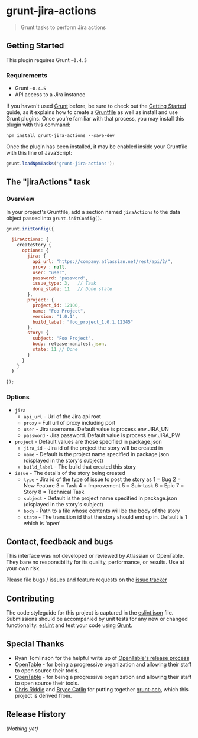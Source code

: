 # grunt-jira-actions

> Grunt tasks to perform Jira actions

## Getting Started
This plugin requires Grunt `~0.4.5`

### Requirements

* Grunt `~0.4.5`
* API access to a Jira instance

If you haven't used [Grunt](http://gruntjs.com/) before, be sure to check out the [Getting Started](http://gruntjs.com/getting-started) guide, as it explains how to create a [Gruntfile](http://gruntjs.com/sample-gruntfile) as well as install and use Grunt plugins. Once you're familiar with that process, you may install this plugin with this command:

```shell
npm install grunt-jira-actions --save-dev
```

Once the plugin has been installed, it may be enabled inside your Gruntfile with this line of JavaScript:

```js
grunt.loadNpmTasks('grunt-jira-actions');
```

## The "jiraActions" task

### Overview
In your project's Gruntfile, add a section named `jiraActions` to the data object passed into `grunt.initConfig()`.

```js
grunt.initConfig({

  jiraActions: {
    createStory {
      options: {
        jira: {
          api_url: "https://company.atlassian.net/rest/api/2/",
          proxy : null,
          user: "user",
          password: "password",
          issue_type: 3,   // Task
          done_state: 11   // Done state
        },
        project: {
          project_id: 12100,
          name: "Foo Project",
          version: "1.0.1",
          build_label: "foo_project_1.0.1.12345"
        },
        story: {
          subject: "Foo Project",
          body: release-manifest.json,
          state: 11 // Done
        }
      }
    }
  }

});
```

### Options

- `jira`
    - `api_url` - Url of the Jira api root
    - `proxy` - Full url of proxy including port
    - `user` - Jira username. Default value is process.env.JIRA_UN
    - `password`  - Jira password. Default value is process.env.JIRA_PW
- `project` - Default values are those specified in package.json
    - `jira_id` - Jira id of the project the story will be created in
    - `name` - Default is the project name specified in package.json (displayed in the story's subject)
    - `build_label` - The build that created this story
- `issue` - The details of the story being created
    - `type` - Jira id of the type of issue to post the story as
        1 = Bug
        2 = New Feature
        3 = Task
        4 = Improvement
        5 = Sub-task
        6 = Epic
        7 = Story
        8 = Technical Task
    - `subject` - Default is the project name specified in package.json (displayed in the story's subject)
    - `body` - Path to a file whose contents will be the body of the story
    - `state` - The transition id that the story should end up in. Default is 1 which is 'open'

## Contact, feedback and bugs

This interface was not developed or reviewed by Atlassian or OpenTable. They bare no responsibility for its quality, performance, or results. Use at your own risk.

Please file bugs / issues and feature requests on the [issue tracker](https://github.com/jwtd/grunt-jira-actions/issues)

## Contributing
The code styleguide for this project is captured in the [eslint.json](https://github.com/jwtd/grunt-jira-actions/blob/master/eslint.json) file. Submissions should be accompanied by unit tests for any new or changed functionality. [esLint](http://eslint.org/) and test your code using [Grunt](http://gruntjs.com/).

## Special Thanks
* Ryan Tomlinson for the helpful write up of [OpenTable's release process](http://tech.opentable.co.uk/blog/2014/05/19/continuous-delivery-automating-deployment-visibility/)
* [OpenTable](https://github.com/opentable) - for being a progressive organization and allowing their staff to open source their tools.
* [OpenTable](https://github.com/opentable) - for being a progressive organization and allowing their staff to open source their tools.
* [Chris Riddle](https://github.com/christriddle) and [Bryce Catlin](https://github.com/bcatlin) for putting together [grunt-ccb](https://github.com/opentable/grunt-ccb), which this project is derived from.


## Release History
_(Nothing yet)_

